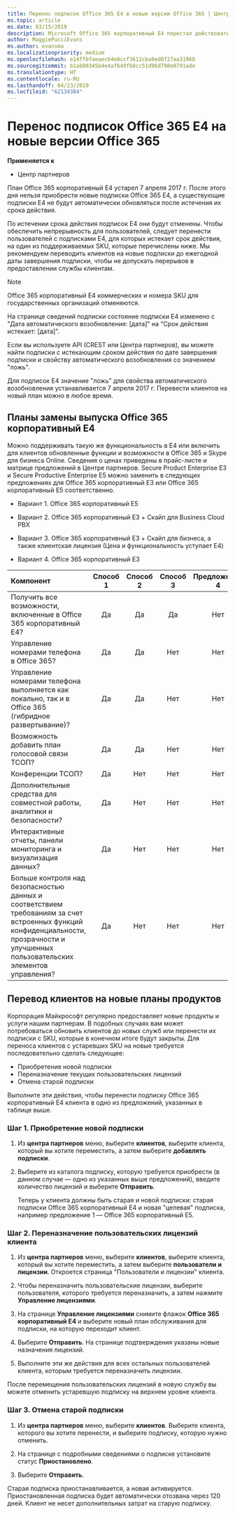 ```yaml
---
title: Перенос подписок Office 365 E4 в новые версии Office 365 | Центр партнеров
ms.topic: article
ms.date: 03/15/2019
description: Microsoft Office 365 корпоративный E4 перестал действовать 7 апреля 2017 г. Узнайте, как перенести подписки клиентов на более новые версии Office 365.
author: MaggiePucciEvans
ms.author: evansma
ms.localizationpriority: medium
ms.openlocfilehash: e14ffbfaeaec64e8ccf3612cba9ed0f27aa31968
ms.sourcegitcommit: b1ab80345b4e4af649fb8cc51d96d798e0791ade
ms.translationtype: HT
ms.contentlocale: ru-RU
ms.lasthandoff: 04/23/2019
ms.locfileid: "62134384"
---
```

# <a name="migrate-office-365-e4-subscriptions-to-newer-office-365-versions"></a>Перенос подписок Office 365 E4 на новые версии Office 365

**Применяется к**

-  Центр партнеров

План Office 365 корпоративный E4 устарел 7 апреля 2017 г. После этого дня нельзя приобрести новые подписки Office 365 E4, а существующие подписки E4 не будут автоматически обновляться после истечения их срока действия.

По истечении срока действия подписок E4 они будут отменены. Чтобы обеспечить непрерывность для пользователей, следует перенести пользователей с подписками E4, для которых истекает срок действия, на один из поддерживаемых SKU, которые перечислены ниже. Мы рекомендуем переводить клиентов на новые подписки до ежегодной даты завершения подписки, чтобы не допускать перерывов в предоставлении службы клиентам. 

> [!NOTE]  
>  Office 365 корпоративный E4 коммерческих и номера SKU для государственных организаций отменяются.
 
На странице сведений подписки состояние подписки E4 изменено с "Дата автоматического возобновления: [дата]" на "Срок действия истекает: [дата]". 

Если вы используете API (CREST или Центра партнеров), вы можете найти подписки с истекающим сроком действия по дате завершения подписки и свойству автоматического возобновления со значением "ложь". 

Для подписок E4 значение "ложь" для свойства автоматического возобновления устанавливается 7 апреля 2017 г. Перевести клиентов на новый план можно в любое время. 

## <a name="office-365-enterprise-e4-edition-replacement-plans"></a>Планы замены выпуска Office 365 корпоративный E4

Можно поддерживать такую же функциональность в E4 или включить для клиентов обновленные функции и возможности в Office 365 и Skype для бизнеса Online. Сведения о ценах приведены в прайс-листе и матрице предложений в Центре партнеров. Secure Product Enterprise E3 и Secure Productive Enterprise E5 можно заменить в следующих предложениях для Office 365 корпоративный E3 или Office 365 корпоративный E5 соответственно.

- Вариант 1. Office 365 корпоративный E5

- Вариант 2. Office 365 корпоративный E3 + Скайп для Business Cloud PBX

- Вариант 3. Office 365 корпоративный E3 + Скайп для бизнеса, а также клиентская лицензия (Цена и функциональность уступает E4)

- Вариант 4. Office 365 корпоративный E3


| Компонент | Способ 1 | Способ 2 | Способ 3 | Предложение 4 |
| :---    | :------: |   :---:  |   :---:  |   :---:  |
| Получить все возможности, включенные в Office 365 корпоративный E4? | Да | Да | Да | Нет |
| Управление номерами телефона в Office 365? | Да | Да | Нет | Нет |
| Управление номерами телефона выполняется как локально, так и в Office 365 (гибридное развертывание)? | Да | Да | Нет | Нет |
| Возможность добавить план голосовой связи ТСОП? | Да | Да | Нет | Нет |
| Конференции ТСОП? | Да | Нет | Нет | Нет |
| Дополнительные средства для совместной работы, аналитики и безопасности? | Да | Нет | Нет | Нет |
| Интерактивные отчеты, панели мониторинга и визуализация данных? | Да | Нет | Нет | Нет | 
| Больше контроля над безопасностью данных и соответствием требованиям за счет встроенных функций конфиденциальности, прозрачности и улучшенных пользовательских элементов управления? | Да | Нет | Нет | Нет | 

## <a name="transition-customers-to-new-product-plans"></a>Перевод клиентов на новые планы продуктов

Корпорация Майкрософт регулярно предоставляет новые продукты и услуги нашим партнерам. В подобных случаях вам может потребоваться обновить клиентов до новых служб или перенести их подписки с SKU, которые в конечном итоге будут закрыты. Для переноса клиентов с устаревших SKU на новые требуется последовательно сделать следующее:

-   Приобретение новой подписки
-   Переназначение текущих пользовательских лицензий
-   Отмена старой подписки

Выполните эти действия, чтобы перенести подписку Office 365 корпоративный E4 клиента в одно из предложений, указанных в таблице выше.

### <a name="step-1---purchase-the-new-subscription"></a>Шаг 1. Приобретение новой подписки

1. Из **центра партнеров** меню, выберите **клиентов**, выберите клиента, который вы хотите переместить, а затем выберите **добавлять подписки**.

2. Выберите из каталога подписку, которую требуется приобрести (в данном случае — одно из указанных выше предложений), введите количество лицензий и выберите **Отправить**.

   Теперь у клиента должны быть старая и новой подписки: старая подписки Office 365 корпоративный E4 и новая "целевая" подписка, например предложение 1 — Office 365 корпоративный E5.

### <a name="step-2---reassign-the-customers-users-licenses"></a>Шаг 2. Переназначение пользовательских лицензий клиента

1. Из **центра партнеров** меню, выберите **клиентов**, выберите клиента, который вы хотите переместить, а затем выберите **пользователи и лицензии**. Откроется страница "Пользователи и лицензии" клиента.

2. Чтобы переназначить пользовательские лицензии, выберите пользователя, которого требуется переназначить, а затем нажмите **Управление лицензиями**.

3. На странице **Управление лицензиями** снимите флажок **Office 365 корпоративный E4** и выберите новый план обслуживания для подписки, на которую переходит клиент.

4. Выберите **Отправить**. На странице подтверждения указаны новые назначения лицензий.

5. Выполните эти же действия для всех остальных пользователей клиента, которым требуется переназначить лицензии.

После перемещения пользовательских лицензий в новую службу вы можете отменить устаревшую подписку на верхнем уровне клиента.

### <a name="step-3---cancel-the-old-subscription"></a>Шаг 3. Отмена старой подписки

1. Из **центра партнеров** меню, выберите **клиентов**. Выберите клиента, которого вы хотите перенести, и выберите подписку, которую нужно отменить.

2. На странице с подробными сведениями о подписке установите статус **Приостановлено**.

3. Выберите **Отправить**.

Старая подписка приостанавливается, а новая активируется. Приостановленная подписка будет автоматически отозвана через 120 дней. Клиент не несет дополнительных затрат на старую подписку.



 



